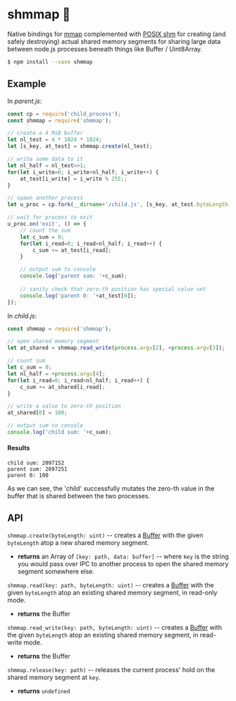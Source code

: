 # shmmap 🐏

Native bindings for [mmap](https://en.wikipedia.org/wiki/Mmap) complemented with [POSIX shm](http://man7.org/linux/man-pages/man7/shm_overview.7.html) for creating (and safely destroying) actual shared memory segments for sharing large data between node.js processes beneath things like Buffer / Uint8Array.

```bash
$ npm install --save shmmap
```

## Example
In *parent.js*:
```js
const cp = require('child_process');
const shmmap = require('shmmap');

// create a 4 MiB buffer
let nl_test = 4 * 1024 * 1024;
let [s_key, at_test] = shmmap.create(nl_test);

// write some data to it
let nl_half = nl_test>>1;
for(let i_write=0; i_write<nl_half; i_write++) {
	at_test[i_write] = i_write % 255;;
}

// spawn another process
let u_proc = cp.fork(__dirname+'/child.js', [s_key, at_test.byteLength, nl_half]);

// wait for process to exit
u_proc.on('exit', () => {
    // count the sum
	let c_sum = 0;
	for(let i_read=0; i_read<nl_half; i_read++) {
		c_sum += at_test[i_read];
	}

    // output sum to console
	console.log('parent sum: '+c_sum);
	
	// sanity check that zero-th position has special value set
	console.log('parent 0: '+at_test[0]);
});
```

In *child.js*:
```js
const shmmap = require('shmmap');

// open shared memory segment
let at_shared = shmmap.read_write(process.argv[2], +process.argv[3]);

// count sum
let c_sum = 0;
let nl_half = +process.argv[4];
for(let i_read=0; i_read<nl_half; i_read++) {
	c_sum += at_shared[i_read];
}

// write a value to zero-th position
at_shared[0] = 100;

// output sum to console
console.log('child sum: '+c_sum);
```

#### Results

```
child sum: 2097152
parent sum: 2097251
parent 0: 100
```

As we can see, the 'child' successfully mutates the zero-th value in the buffer that is shared between the two processes.

## API

`shmmap.create(byteLength: uint)` -- creates a [Buffer](https://nodejs.org/api/buffer.html) with the given `byteLength` atop a new shared memory segment.
 - **returns** an Array of `[key: path, data: buffer]` -- where `key` is the string you would pass over IPC to another process to open the shared memory segment somewhere else.


`shmmap.read(key: path, byteLength: uint)` -- creates a [Buffer](https://nodejs.org/api/buffer.html) with the given `byteLength` atop an existing shared memory segment, in read-only mode.
 - **returns** the Buffer


`shmmap.read_write(key: path, byteLength: uint)` -- creates a [Buffer](https://nodejs.org/api/buffer.html) with the given `byteLength` atop an existing shared memory segment, in read-write mode.
 - **returns** the Buffer


`shmmap.release(key: path)` -- releases the current process' hold on the shared memory segment at `key`.
 - **returns** `undefined`
